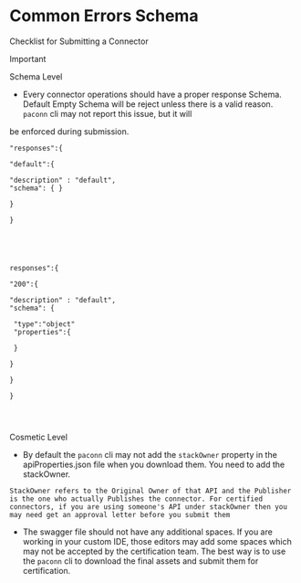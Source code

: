 # Common Errors Schema





Checklist for Submitting a Connector

Important

Schema Level
- Every connector operations should have a proper response Schema. Default Empty Schema will be reject unless there is a valid reason. `paconn` cli may not report this issue, but it will

 be enforced during submission.

```
"responses":{

"default":{

"description" : "default",
"schema": { }

}

}



```


```


responses":{

"200":{

"description" : "default",
"schema": { 

 "type":"object"
 "properties":{
 
 }

}

}

}




```


Cosmetic Level 

- By default the `paconn` cli may not add the `stackOwner` property in the apiProperties.json file when you download them. You need to add the stackOwner. 

```
StackOwner refers to the Original Owner of that API and the Publisher is the one who actually Publishes the connector. For certified connectors, if you are using someone's API under stackOwner then you may need get an approval letter before you submit them
```

- The swagger file should not have any additional spaces. If you are working in your custom IDE, those editors may add some spaces which may not be accepted by the certification team. The best way is to use the `paconn` cli to download the final assets and submit them for certification.


